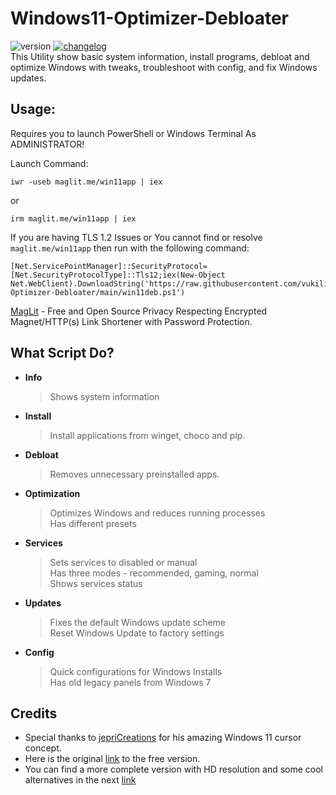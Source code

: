 # Windows11-Optimizer-Debloater
![version](https://img.shields.io/badge/version%20-2.4-lighgreen)
[![changelog](https://img.shields.io/badge/📋-release%20notes-00B2EE.svg)](https://github.com/vukilis/Windows11-Optimizer-Debloater/blob/dev/CHANGELOG.md)  
This Utility show basic system information, install programs, debloat and optimize Windows with tweaks, troubleshoot with config, and fix Windows updates.

## Usage:

Requires you to launch PowerShell or Windows Terminal As ADMINISTRATOR!

Launch Command:
```
iwr -useb maglit.me/win11app | iex
```
or 
```
irm maglit.me/win11app | iex
```
If you are having TLS 1.2 Issues or You cannot find or resolve `maglit.me/win11app` then run with the following command:
```
[Net.ServicePointManager]::SecurityProtocol=[Net.SecurityProtocolType]::Tls12;iex(New-Object Net.WebClient).DownloadString('https://raw.githubusercontent.com/vukilis/Windows11-Optimizer-Debloater/main/win11deb.ps1')
```
[MagLit](https://github.com/NayamAmarshe/MagLit) - Free and Open Source Privacy Respecting Encrypted Magnet/HTTP(s) Link Shortener with Password Protection.

## What Script Do?
- **Info**
  > Shows system information
- **Install**
  > Install applications from winget, choco and pip.
- **Debloat**
  > Removes unnecessary preinstalled apps.
- **Optimization**
  > Optimizes Windows and reduces running processes  
  > Has different presets
- **Services**
  > Sets services to disabled or manual  
  > Has three modes - recommended, gaming, normal  
  > Shows services status
- **Updates**
  > Fixes the default Windows update scheme  
  > Reset Windows Update to factory settings
- **Config**
  > Quick configurations for Windows Installs  
  > Has old legacy panels from Windows 7

## Credits
- Special thanks to [jepriCreations](https://www.deviantart.com/rosea92) for his amazing Windows 11 cursor concept.
- Here is the original [link](https://www.deviantart.com/jepricreations/art/Windows-11-Free-Tail-Cursor-Concept-962242647) to the free version.
- You can find a more complete version with HD resolution and some cool alternatives in the next [link](https://www.deviantart.com/jepricreations/art/Windows-11-Cursors-Concept-HD-v2-890672103)
